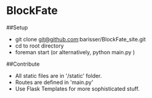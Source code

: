 BlockFate
=========

##Setup

 - git clone git@github.com:barisser/BlockFate_site.git
 - cd to root directory
 - foreman start   (or alternatively,  python main.py  )

##Contribute

 - All static files are in '/static' folder.
 - Routes are defined in 'main.py'
 - Use Flask Templates for more sophisticated stuff.
